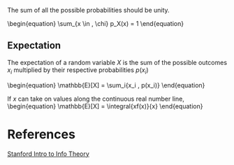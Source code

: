 The sum of all the possible probabilities should be unity.

\begin{equation}
\sum_{x \in \, \chi} p_X(x) = 1
\end{equation}

## Expectation

The expectation of a random variable $X$ is the sum of the possible outcomes $x_i$ multiplied by their respective probabilities $p(x_i)$

\begin{equation}
\mathbb{E}[X] = \sum_i{x_i \, p(x_i)}
\end{equation}

If $x$ can take on values along the continuous real number line,
\begin{equation}
\mathbb{E}[X] = \integral{xf(x)}{x}
\end{equation}


# References

[Stanford Intro to Info Theory](https://web.stanford.edu/~montanar/RESEARCH/BOOK/partA.pdf)